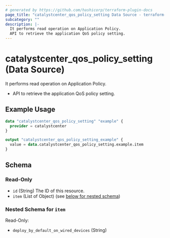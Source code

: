 ```yaml
---
# generated by https://github.com/hashicorp/terraform-plugin-docs
page_title: "catalystcenter_qos_policy_setting Data Source - terraform-provider-catalystcenter"
subcategory: ""
description: |-
  It performs read operation on Application Policy.
  API to retrieve the application QoS policy setting.
---
```


# catalystcenter_qos_policy_setting (Data Source)

It performs read operation on Application Policy.

- API to retrieve the application QoS policy setting.

## Example Usage

```terraform
data "catalystcenter_qos_policy_setting" "example" {
  provider = catalystcenter
}

output "catalystcenter_qos_policy_setting_example" {
  value = data.catalystcenter_qos_policy_setting.example.item
}
```

<!-- schema generated by tfplugindocs -->
## Schema

### Read-Only

- `id` (String) The ID of this resource.
- `item` (List of Object) (see [below for nested schema](#nestedatt--item))

<a id="nestedatt--item"></a>
### Nested Schema for `item`

Read-Only:

- `deploy_by_default_on_wired_devices` (String)
